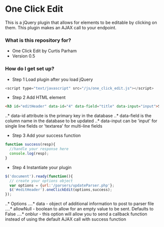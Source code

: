 # One Click Edit #

This is a jQuery plugin that allows for elements to be editable by clicking on them. This
plugin makes an AJAX call to your endpoint.

### What is this repository for? ###

* One Click Edit by Curtis Parham
* Version 0.5

### How do I get set up? ###

* Step 1 Load plugin after you load jQuery

```javascript
<script type="text/javascript" src="/js/one_click_edit.js"></script>
```

* Step 2 Add HTML element

```html
<h3 id="editHeader" data-id="4" data-field="title" data-input="input">Starting Text</h3>
```
..* data-id attribute is the primary key in the database
..* data-field is the column name in the database to be updated
..* data-input can be 'input' for single line fields or 'textarea' for multi-line fields

* Step 3 Add your success function

```javascript
function success(resp){
  //handle your response here
  console.log(resp);
}
```

* Step 4 Instantiate your plugin

```javascript
$('document').ready(function(){
  // create your options object
  var options = {url:'/parsers/updateParser.php'};
  $('#editHeader').oneClickEdit(options,success);
});
```

..* Options
....* data - object of additional information to post to parser file
....* allowNull - boolean to allow for an empty value to be sent. Defaults to False
....* onblur - this option will allow you to send a callback function instead of using the default AJAX call with success       function
